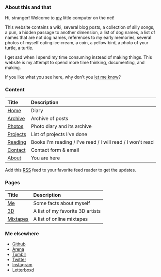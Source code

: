 <p class="Weather is-light" is="weather-description"></p>

### About this and that

Hi, stranger! Welcome to [my](/me) little computer on the net!

This website contains a wiki, several blog posts, a collection of silly songs,
a pun, a hidden passage to another dimension, a list of dog names, a list of names
that are not dog names, references to my early memories, several photos of
myself eating ice cream, a coin, a yellow bird, a photo of your turtle, a
turtle.

I get sad when I spend my time consuming instead of making things. This website
is my attempt to spend more time thinking, documenting, and making.

If you like what you see here, why don't you [let me know](https://mail.javier.computer)?

### Content

| Title | Description|
|:-------|:-------|
|[Home](/)|Diary|
|[Archive](/archive)|Archive of posts|
|[Photos](/photos)|Photo diary and its archive|
|[Projects](/projects)|List of projects I've done|
|[Reading](/reading)|Books I'm reading / I've read / I will read / I won't read|
|[Contact](/contact) | Contact form & email |
|[About](/about) | You are here |

Add this [RSS](/feed.xml) feed to your favorite feed reader to get the updates.

### Pages 

| Title | Description|
|:-------|:-------|
|[Me](/me)|Some facts about myself|
|[3D](/3D)|A list of my favorite 3D artists|
|[Mixtapes](/mixtapes)|A list of online mixtapes|

### Me elsewhere

* [Github](https://github.com/javierarce)  
* [Arena](https://are.na/javier)
* [Tumblr ](https://tumblr.com/javier)
* [Twitter](https://twitter.com/javier)
* [Instagram](https://instagram.com/javier)
* [Letterboxd](https://letterboxd.com/javier)
